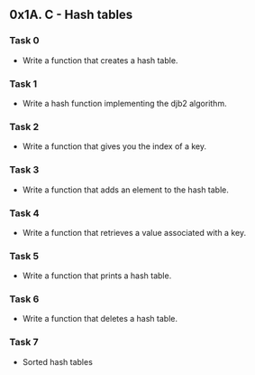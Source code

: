 ## 0x1A. C - Hash tables

### Task 0
- Write a function that creates a hash table.

### Task 1
- Write a hash function implementing the djb2 algorithm.

### Task 2
- Write a function that gives you the index of a key.

### Task 3
- Write a function that adds an element to the hash table.

### Task 4
- Write a function that retrieves a value associated with a key.

### Task 5
- Write a function that prints a hash table.

### Task 6
- Write a function that deletes a hash table.

### Task 7
- Sorted hash tables
